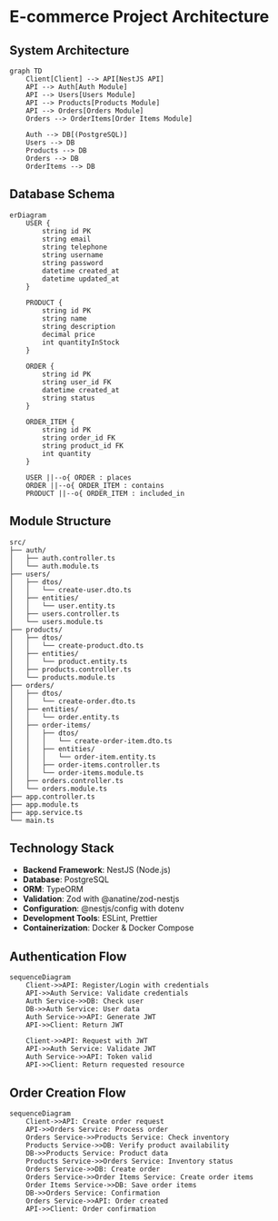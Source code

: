 # E-commerce Project Architecture

## System Architecture

```mermaid
graph TD
    Client[Client] --> API[NestJS API]
    API --> Auth[Auth Module]
    API --> Users[Users Module]
    API --> Products[Products Module]
    API --> Orders[Orders Module]
    Orders --> OrderItems[Order Items Module]
    
    Auth --> DB[(PostgreSQL)]
    Users --> DB
    Products --> DB
    Orders --> DB
    OrderItems --> DB
```

## Database Schema

```mermaid
erDiagram
    USER {
        string id PK
        string email
        string telephone
        string username
        string password
        datetime created_at
        datetime updated_at
    }
    
    PRODUCT {
        string id PK
        string name
        string description
        decimal price
        int quantityInStock
    }
    
    ORDER {
        string id PK
        string user_id FK
        datetime created_at
        string status
    }
    
    ORDER_ITEM {
        string id PK
        string order_id FK
        string product_id FK
        int quantity
    }
    
    USER ||--o{ ORDER : places
    ORDER ||--o{ ORDER_ITEM : contains
    PRODUCT ||--o{ ORDER_ITEM : included_in
```

## Module Structure

```
src/
├── auth/
│   ├── auth.controller.ts
│   └── auth.module.ts
├── users/
│   ├── dtos/
│   │   └── create-user.dto.ts
│   ├── entities/
│   │   └── user.entity.ts
│   ├── users.controller.ts
│   └── users.module.ts
├── products/
│   ├── dtos/
│   │   └── create-product.dto.ts
│   ├── entities/
│   │   └── product.entity.ts
│   ├── products.controller.ts
│   └── products.module.ts
├── orders/
│   ├── dtos/
│   │   └── create-order.dto.ts
│   ├── entities/
│   │   └── order.entity.ts
│   ├── order-items/
│   │   ├── dtos/
│   │   │   └── create-order-item.dto.ts
│   │   ├── entities/
│   │   │   └── order-item.entity.ts
│   │   ├── order-items.controller.ts
│   │   └── order-items.module.ts
│   ├── orders.controller.ts
│   └── orders.module.ts
├── app.controller.ts
├── app.module.ts
├── app.service.ts
└── main.ts
```

## Technology Stack

- **Backend Framework**: NestJS (Node.js)
- **Database**: PostgreSQL
- **ORM**: TypeORM
- **Validation**: Zod with @anatine/zod-nestjs
- **Configuration**: @nestjs/config with dotenv
- **Development Tools**: ESLint, Prettier
- **Containerization**: Docker & Docker Compose

## Authentication Flow

```mermaid
sequenceDiagram
    Client->>API: Register/Login with credentials
    API->>Auth Service: Validate credentials
    Auth Service->>DB: Check user
    DB->>Auth Service: User data
    Auth Service->>API: Generate JWT
    API->>Client: Return JWT
    
    Client->>API: Request with JWT
    API->>Auth Service: Validate JWT
    Auth Service->>API: Token valid
    API->>Client: Return requested resource
```

## Order Creation Flow

```mermaid
sequenceDiagram
    Client->>API: Create order request
    API->>Orders Service: Process order
    Orders Service->>Products Service: Check inventory
    Products Service->>DB: Verify product availability
    DB->>Products Service: Product data
    Products Service->>Orders Service: Inventory status
    Orders Service->>DB: Create order
    Orders Service->>Order Items Service: Create order items
    Order Items Service->>DB: Save order items
    DB->>Orders Service: Confirmation
    Orders Service->>API: Order created
    API->>Client: Order confirmation
```